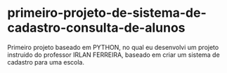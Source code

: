 # primeiro-projeto-de-sistema-de-cadastro-consulta-de-alunos
Primeiro projeto baseado em PYTHON, no qual eu desenvolvi um projeto instruido do professor IRLAN FERREIRA, baseado em criar um sistema de cadastro para uma escola.
